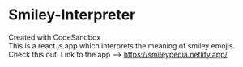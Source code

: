 # Smiley-Interpreter
Created with CodeSandbox   
This is a react.js app which interprets the meaning of smiley emojis.  
Check this out.
Link to the app --> https://smileypedia.netlify.app/
